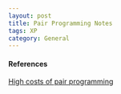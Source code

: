 ```yaml
---
layout: post
title: Pair Programming Notes
tags: XP
category: General
---
```


#### References ####

[High costs of pair programming](http://namcookanalytics.com/high-costs-and-negative-value-of-pair-programming/)  
